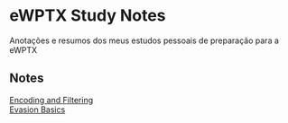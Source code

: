 # eWPTX Study Notes

Anotações e resumos dos meus estudos pessoais de preparação para a eWPTX

## Notes

[Encoding and Filtering](https://github.com/SQU4NCH/eWPTX-Study-Notes/blob/main/Encoding%20and%20Filtering.md)<br>
[Evasion Basics](https://github.com/SQU4NCH/eWPTX-Study-Notes/blob/main/Evasion%20Basics.md)<br>
